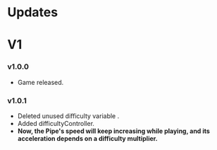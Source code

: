 # Updates

# V1

### v1.0.0

+ Game released.

### v1.0.1

+ Deleted unused difficulty variable .
+ Added difficultyController.
+ **Now, the Pipe's speed will keep increasing while playing, and its acceleration depends on a difficulty multiplier.**